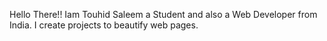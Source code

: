 Hello There!! Iam Touhid Saleem a Student and also a Web Developer from India.
I create projects to beautify web pages. 
